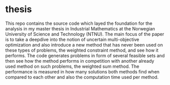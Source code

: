 # thesis
This repo contains the source code which layed the foundation for the analysis in my master thesis in Industrial Mathematics at the Norwegian University of Science and Technology (NTNU). The main focus of the paper is to take a deepdive into the notion of uncertain multi-objective optimization and also introduce a new method that has never been used on these types of problems, the weighted constraint method, and see how it performs. The code generates problems in form of several feasible sets and then see how the method performs in competition with another already used method on such problems, the weighted sum method. The performance is measured in how many solutions both methods find when compared to each other and also the computation time used per method.
